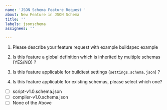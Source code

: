 ```yaml
---
name: 'JSON Schema Feature Request '
about: New Feature in JSON Schema
title: ''
labels: jsonschema
assignees: ''

---
```


1. Please describe your feature request with example buildspec example

2. Is this feature a global definition which is inherited by multiple schemas (YES/NO) ?

3. Is this feature applicable for buildtest settings (``settings.schema.json``)  ? 

4. Is this feature applicable for existing schemas, please select which one?

- [ ] script-v1.0.schema.json
- [ ] compiler-v1.0.schema.json
- [ ] None of the Above
